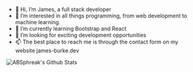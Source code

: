 - 👋 Hi, I’m James, a full stack developer
- 👀 I’m interested in all things programming, from web development to machine learning. 
- 🌱 I’m currently learning Bootstrap and React
- 💞️ I’m looking for exciting development opportunities
- 📫 The best place to reach me is through the contact form on my website james-burke.dev 

<img align="center" src="https://github-readme-stats.vercel.app/api?username=jburke234&include_all_commits=true&count_private=true&show_icons=true&line_height=20&title_color=7A7ADB&icon_color=2234AE&text_color=D3D3D3&bg_color=0,000000,130F40" alt="ABSphreak's Github Stats">

<!---
jburke234/jburke234 is a ✨ special ✨ repository because its `README.md` (this file) appears on your GitHub profile.
You can click the Preview link to take a look at your changes.
--->
